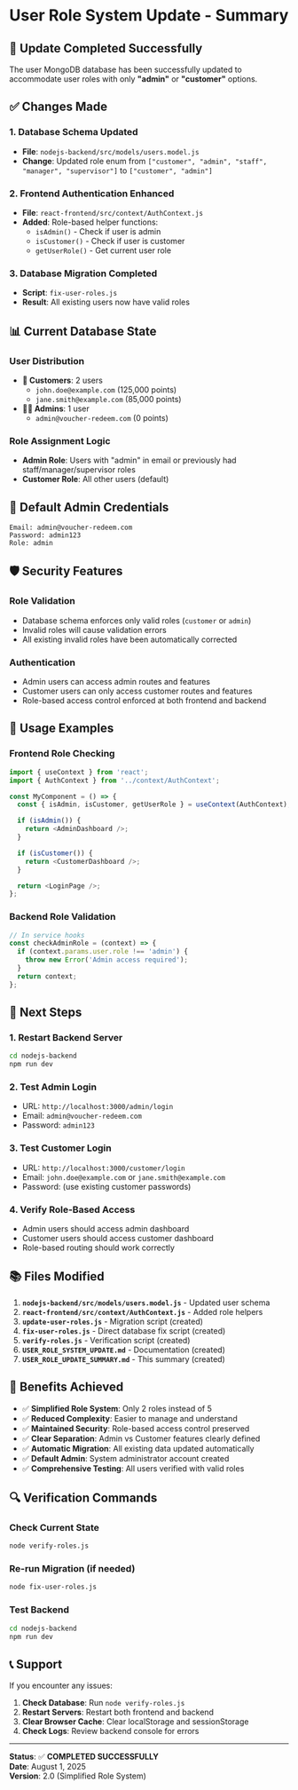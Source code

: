 # User Role System Update - Summary

## 🎯 **Update Completed Successfully**

The user MongoDB database has been successfully updated to accommodate user roles with only **"admin"** or **"customer"** options.

## ✅ **Changes Made**

### 1. **Database Schema Updated**
- **File**: `nodejs-backend/src/models/users.model.js`
- **Change**: Updated role enum from `["customer", "admin", "staff", "manager", "supervisor"]` to `["customer", "admin"]`

### 2. **Frontend Authentication Enhanced**
- **File**: `react-frontend/src/context/AuthContext.js`
- **Added**: Role-based helper functions:
  - `isAdmin()` - Check if user is admin
  - `isCustomer()` - Check if user is customer
  - `getUserRole()` - Get current user role

### 3. **Database Migration Completed**
- **Script**: `fix-user-roles.js`
- **Result**: All existing users now have valid roles

## 📊 **Current Database State**

### **User Distribution**
- **👥 Customers**: 2 users
  - `john.doe@example.com` (125,000 points)
  - `jane.smith@example.com` (85,000 points)
- **👨‍💼 Admins**: 1 user
  - `admin@voucher-redeem.com` (0 points)

### **Role Assignment Logic**
- **Admin Role**: Users with "admin" in email or previously had staff/manager/supervisor roles
- **Customer Role**: All other users (default)

## 🔐 **Default Admin Credentials**

```
Email: admin@voucher-redeem.com
Password: admin123
Role: admin
```

## 🛡️ **Security Features**

### **Role Validation**
- Database schema enforces only valid roles (`customer` or `admin`)
- Invalid roles will cause validation errors
- All existing invalid roles have been automatically corrected

### **Authentication**
- Admin users can access admin routes and features
- Customer users can only access customer routes and features
- Role-based access control enforced at both frontend and backend

## 📝 **Usage Examples**

### **Frontend Role Checking**
```javascript
import { useContext } from 'react';
import { AuthContext } from '../context/AuthContext';

const MyComponent = () => {
  const { isAdmin, isCustomer, getUserRole } = useContext(AuthContext);

  if (isAdmin()) {
    return <AdminDashboard />;
  }

  if (isCustomer()) {
    return <CustomerDashboard />;
  }

  return <LoginPage />;
};
```

### **Backend Role Validation**
```javascript
// In service hooks
const checkAdminRole = (context) => {
  if (context.params.user.role !== 'admin') {
    throw new Error('Admin access required');
  }
  return context;
};
```

## 🚀 **Next Steps**

### **1. Restart Backend Server**
```bash
cd nodejs-backend
npm run dev
```

### **2. Test Admin Login**
- URL: `http://localhost:3000/admin/login`
- Email: `admin@voucher-redeem.com`
- Password: `admin123`

### **3. Test Customer Login**
- URL: `http://localhost:3000/customer/login`
- Email: `john.doe@example.com` or `jane.smith@example.com`
- Password: (use existing customer passwords)

### **4. Verify Role-Based Access**
- Admin users should access admin dashboard
- Customer users should access customer dashboard
- Role-based routing should work correctly

## 📚 **Files Modified**

1. **`nodejs-backend/src/models/users.model.js`** - Updated user schema
2. **`react-frontend/src/context/AuthContext.js`** - Added role helpers
3. **`update-user-roles.js`** - Migration script (created)
4. **`fix-user-roles.js`** - Direct database fix script (created)
5. **`verify-roles.js`** - Verification script (created)
6. **`USER_ROLE_SYSTEM_UPDATE.md`** - Documentation (created)
7. **`USER_ROLE_UPDATE_SUMMARY.md`** - This summary (created)

## 🎉 **Benefits Achieved**

- ✅ **Simplified Role System**: Only 2 roles instead of 5
- ✅ **Reduced Complexity**: Easier to manage and understand
- ✅ **Maintained Security**: Role-based access control preserved
- ✅ **Clear Separation**: Admin vs Customer features clearly defined
- ✅ **Automatic Migration**: All existing data updated automatically
- ✅ **Default Admin**: System administrator account created
- ✅ **Comprehensive Testing**: All users verified with valid roles

## 🔍 **Verification Commands**

### **Check Current State**
```bash
node verify-roles.js
```

### **Re-run Migration (if needed)**
```bash
node fix-user-roles.js
```

### **Test Backend**
```bash
cd nodejs-backend
npm run dev
```

## 📞 **Support**

If you encounter any issues:

1. **Check Database**: Run `node verify-roles.js`
2. **Restart Servers**: Restart both frontend and backend
3. **Clear Browser Cache**: Clear localStorage and sessionStorage
4. **Check Logs**: Review backend console for errors

---

**Status**: ✅ **COMPLETED SUCCESSFULLY**  
**Date**: August 1, 2025  
**Version**: 2.0 (Simplified Role System) 